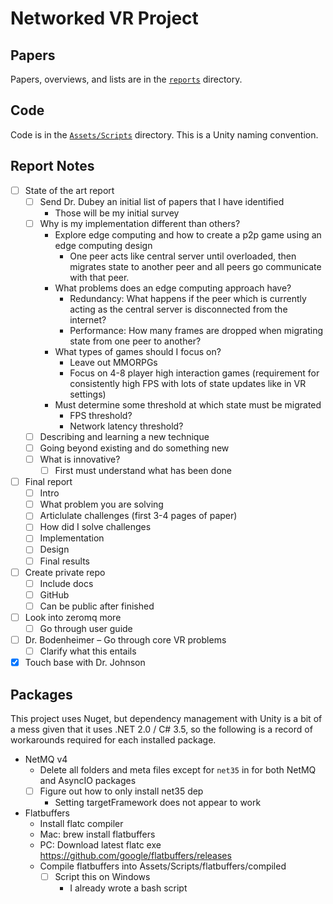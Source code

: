 # Networked VR Project

## Papers

Papers, overviews, and lists are in the [`reports`](reports) directory.

## Code

Code is in the [`Assets/Scripts`](Assets/Scripts) directory. This is a Unity naming convention.

## Report Notes

- [ ] State of the art report
  - [ ] Send Dr. Dubey an initial list of papers that I have identified
    - Those will be my initial survey
  - [ ] Why is my implementation different than others?
    - Explore edge computing and how to create a p2p game using an edge
      computing design
      - One peer acts like central server until overloaded, then migrates state
        to another peer and all peers go communicate with that peer.
    - What problems does an edge computing approach have?
      - Redundancy: What happens if the peer which is currently acting as the
        central server is disconnected from the internet?
      - Performance: How many frames are dropped when migrating state from one
        peer to another?
    - What types of games should I focus on?
      - Leave out MMORPGs
      - Focus on 4-8 player high interaction games (requirement for
        consistently high FPS with lots of state updates like in VR settings)
    - Must determine some threshold at which state must be migrated
      - FPS threshold?
      - Network latency threshold?
  - [ ] Describing and learning a new technique
  - [ ] Going beyond existing and do something new
  - [ ] What is innovative?
    - [ ] First must understand what has been done
- [ ] Final report
  - [ ] Intro
  - [ ] What problem you are solving
  - [ ] Articlulate challenges (first 3-4 pages of paper)
  - [ ] How did I solve challenges
  - [ ] Implementation
  - [ ] Design
  - [ ] Final results
- [ ] Create private repo
  - [ ] Include docs
  - [ ] GitHub
  - [ ] Can be public after finished
- [ ] Look into zeromq more
  - [ ] Go through user guide
- [ ] Dr. Bodenheimer – Go through core VR problems
  - [ ] Clarify what this entails
- [X] Touch base with Dr. Johnson

## Packages

This project uses Nuget, but dependency management with Unity is a bit of
a mess given that it uses .NET 2.0 / C# 3.5, so the following is a record of
workarounds required for each installed package.

- NetMQ v4
  - Delete all folders and meta files except for `net35` in for both NetMQ and AsyncIO packages
  - [ ] Figure out how to only install net35 dep
    - Setting targetFramework does not appear to work
- Flatbuffers
  - Install flatc compiler
  - Mac: brew install flatbuffers
  - PC: Download latest flatc exe https://github.com/google/flatbuffers/releases
  - Compile flatbuffers into Assets/Scripts/flatbuffers/compiled
    - [ ] Script this on Windows
      - I already wrote a bash script
